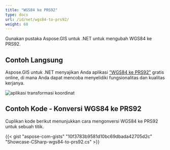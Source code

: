 ```yaml
---
title: "WGS84 ke PRS92"
type: docs
url: /id/net/wgs84-to-prs92/
weight: 60
---
```


Gunakan pustaka Aspose.GIS untuk .NET untuk mengubah WGS84 ke PRS92.

## **Contoh Langsung**

Aspose.GIS untuk .NET menyajikan Anda aplikasi ["WGS84 ke PRS92"](https://products.aspose.app/gis/transformation/wgs84-to-prs92) gratis online, di mana Anda dapat mencoba menyelidiki fungsionalitas dan kualitas kerjanya.

![aplikasi transformasi koordinat](transform-coordinates.png)

## **Contoh Kode - Konversi WGS84 ke PRS92**

Cuplikan kode berikut menunjukkan cara mengonversi WGS84 ke PRS92 untuk sebuah titik.

{{< gist "aspose-com-gists" "10f3783b9581d10bc69dbada42705d2c" "Showcase-CSharp-wgs84-to-prs92.cs" >}}
